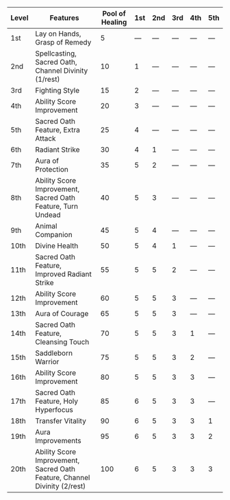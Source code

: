 | Level | Features                                                                  | Pool of Healing | 1st     | 2nd     | 3rd     | 4th     | 5th     |
|-------|---------------------------------------------------------------------------|-----------------|---------|---------|---------|---------|---------|
| 1st   | Lay on Hands, Grasp of Remedy                                             | 5               | &mdash; | &mdash; | &mdash; | &mdash; | &mdash; |
| 2nd   | Spellcasting, Sacred Oath, Channel Divinity (1/rest)                      | 10              | 1       | &mdash; | &mdash; | &mdash; | &mdash; |
| 3rd   | Fighting Style                                                            | 15              | 2       | &mdash; | &mdash; | &mdash; | &mdash; |
| 4th   | Ability Score Improvement                                                 | 20              | 3       | &mdash; | &mdash; | &mdash; | &mdash; |
| 5th   | Sacred Oath Feature, Extra Attack                                         | 25              | 4       | &mdash; | &mdash; | &mdash; | &mdash; |
| 6th   | Radiant Strike                                                            | 30              | 4       | 1       | &mdash; | &mdash; | &mdash; |
| 7th   | Aura of Protection                                                        | 35              | 5       | 2       | &mdash; | &mdash; | &mdash; |
| 8th   | Ability Score Improvement, Sacred Oath Feature, Turn Undead               | 40              | 5       | 3       | &mdash; | &mdash; | &mdash; |
| 9th   | Animal Companion                                                          | 45              | 5       | 4       | &mdash; | &mdash; | &mdash; |
| 10th  | Divine Health                                                             | 50              | 5       | 4       | 1       | &mdash; | &mdash; |
| 11th  | Sacred Oath Feature, Improved Radiant Strike                              | 55              | 5       | 5       | 2       | &mdash; | &mdash; |
| 12th  | Ability Score Improvement                                                 | 60              | 5       | 5       | 3       | &mdash; | &mdash; |
| 13th  | Aura of Courage                                                           | 65              | 5       | 5       | 3       | &mdash; | &mdash; |
| 14th  | Sacred Oath Feature, Cleansing Touch                                      | 70              | 5       | 5       | 3       | 1       | &mdash; |
| 15th  | Saddleborn Warrior                                                        | 75              | 5       | 5       | 3       | 2       | &mdash; |
| 16th  | Ability Score Improvement                                                 | 80              | 5       | 5       | 3       | 3       | &mdash; |
| 17th  | Sacred Oath Feature, Holy Hyperfocus                                      | 85              | 6       | 5       | 3       | 3       | &mdash; |
| 18th  | Transfer Vitality                                                         | 90              | 6       | 5       | 3       | 3       | 1       |
| 19th  | Aura Improvements                                                         | 95              | 6       | 5       | 3       | 3       | 2       |
| 20th  | Ability Score Improvement, Sacred Oath Feature, Channel Divinity (2/rest) | 100             | 6       | 5       | 3       | 3       | 3       |
